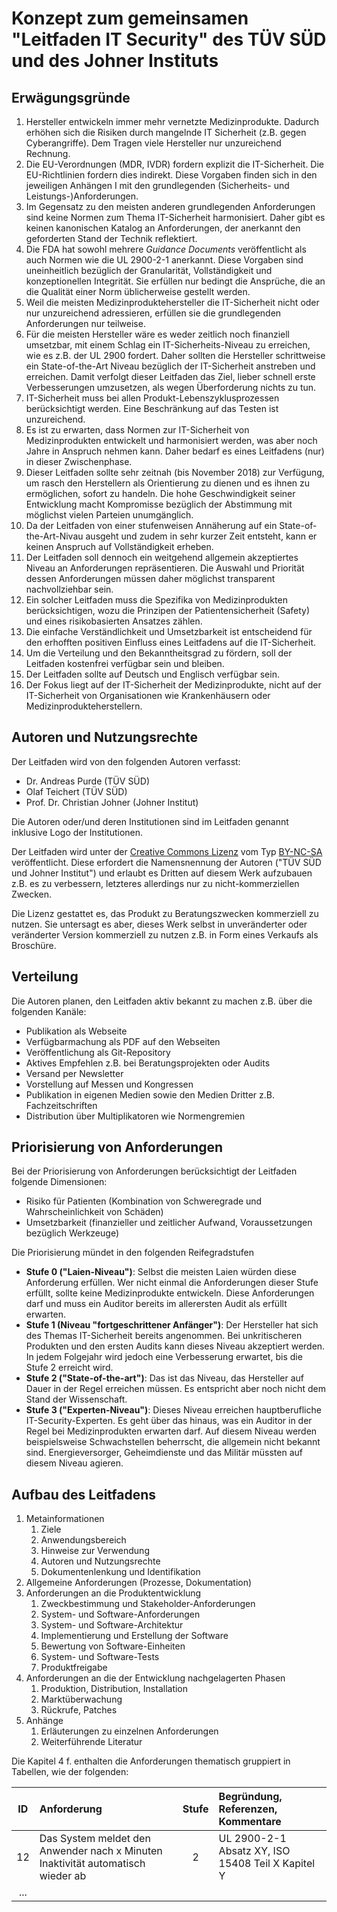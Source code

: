 # Konzept zum gemeinsamen "Leitfaden IT Security" des TÜV SÜD und des Johner Instituts

## Erwägungsgründe

1. Hersteller entwickeln immer mehr vernetzte Medizinprodukte. Dadurch erhöhen sich die Risiken durch mangelnde IT Sicherheit (z.B. gegen Cyberangriffe). Dem Tragen viele Hersteller nur unzureichend Rechnung.
2. Die EU-Verordnungen (MDR, IVDR) fordern explizit die IT-Sicherheit. Die EU-Richtlinien fordern dies indirekt. Diese Vorgaben finden sich in den jeweiligen Anhängen I mit den grundlegenden (Sicherheits- und Leistungs-)Anforderungen. 
3. Im Gegensatz zu den meisten anderen grundlegenden Anforderungen sind keine Normen zum Thema IT-Sicherheit harmonisiert. Daher gibt es keinen kanonischen Katalog an Anforderungen, der anerkannt den geforderten Stand der Technik reflektiert.
4. Die FDA hat sowohl mehrere *Guidance Documents* veröffentlicht als auch Normen wie die UL 2900-2-1 anerkannt. Diese Vorgaben sind uneinheitlich bezüglich der Granularität, Vollständigkeit und konzeptionellen Integrität. Sie erfüllen nur bedingt die Ansprüche, die an die Qualität einer Norm üblicherweise gestellt werden.
5. Weil die meisten Medizinproduktehersteller die IT-Sicherheit nicht oder nur unzureichend adressieren, erfüllen sie die grundlegenden Anforderungen nur teilweise.
6. Für die meisten Hersteller wäre es weder zeitlich noch finanziell umsetzbar, mit einem Schlag ein IT-Sicherheits-Niveau zu erreichen, wie es z.B. der UL 2900 fordert. Daher sollten die Hersteller schrittweise ein State-of-the-Art Niveau bezüglich der IT-Sicherheit anstreben und erreichen. Damit verfolgt dieser Leitfaden das Ziel, lieber schnell erste Verbesserungen umzusetzen, als wegen Überforderung nichts zu tun.
7. IT-Sicherheit muss bei allen Produkt-Lebenszyklusprozessen berücksichtigt werden. Eine Beschränkung auf das Testen ist unzureichend.
8. Es ist zu erwarten, dass Normen zur IT-Sicherheit von Medizinprodukten entwickelt und harmonisiert werden, was aber noch Jahre in Anspruch nehmen kann. Daher bedarf es eines Leitfadens (nur) in dieser Zwischenphase. 
9. Dieser Leitfaden sollte sehr zeitnah (bis November 2018) zur Verfügung, um rasch den Herstellern als Orientierung zu dienen und es ihnen zu ermöglichen, sofort zu handeln. Die hohe Geschwindigkeit seiner Entwicklung macht Kompromisse bezüglich der Abstimmung mit möglichst vielen Parteien unumgänglich.
10. Da der Leitfaden von einer stufenweisen Annäherung auf ein State-of-the-Art-Nivau ausgeht und zudem in sehr kurzer Zeit entsteht, kann er keinen Anspruch auf Vollständigkeit erheben.
11. Der Leitfaden soll dennoch ein weitgehend allgemein akzeptiertes Niveau an Anforderungen repräsentieren. Die Auswahl und Priorität dessen Anforderungen müssen daher möglichst transparent nachvollziehbar sein.
12. Ein solcher Leitfaden muss die Spezifika von Medizinprodukten berücksichtigen, wozu die Prinzipen der Patientensicherheit (Safety) und eines risikobasierten Ansatzes zählen.
13. Die einfache Verständlichkeit und Umsetzbarkeit ist entscheidend für den erhofften positiven Einfluss eines Leitfadens auf die IT-Sicherheit.
14. Um die Verteilung und den Bekanntheitsgrad zu fördern, soll der Leitfaden kostenfrei verfügbar sein und bleiben. 
15. Der Leitfaden sollte auf Deutsch und Englisch verfügbar sein.
16. Der Fokus liegt auf der IT-Sicherheit der Medizinprodukte, nicht auf der IT-Sicherheit von Organisationen wie Krankenhäusern oder Medizinprodukteherstellern.

## Autoren und Nutzungsrechte

Der Leitfaden wird von den folgenden Autoren verfasst:

- Dr. Andreas Purde (TÜV SÜD)
- Olaf Teichert (TÜV SÜD)
- Prof. Dr. Christian Johner (Johner Institut)

Die Autoren oder/und deren Institutionen sind im Leitfaden genannt inklusive Logo der Institutionen.

Der Leitfaden wird unter der [Creative Commons Lizenz](https://creativecommons.org/licenses/?lang=de) vom Typ [BY-NC-SA](https://creativecommons.org/licenses/by-nc-sa/4.0/) veröffentlicht. Diese erfordert die Namensnennung der Autoren ("TÜV SÜD und Johner Institut") und erlaubt es Dritten auf diesem Werk aufzubauen z.B. es zu verbessern, letzteres allerdings nur zu nicht-kommerziellen Zwecken.

Die Lizenz gestattet es, das Produkt zu Beratungszwecken kommerziell zu nutzen. Sie untersagt es aber, dieses Werk selbst in unveränderter oder veränderter Version kommerziell zu nutzen z.B. in Form eines Verkaufs als Broschüre.

## Verteilung

Die Autoren planen, den Leitfaden aktiv bekannt zu machen z.B. über die folgenden Kanäle:

- Publikation als Webseite
- Verfügbarmachung als PDF auf den Webseiten
- Veröffentlichung als Git-Repository
- Aktives Empfehlen z.B. bei Beratungsprojekten oder Audits
- Versand per Newsletter
- Vorstellung auf Messen und Kongressen 
- Publikation in eigenen Medien sowie den Medien Dritter z.B. Fachzeitschriften
- Distribution über Multiplikatoren wie Normengremien

## Priorisierung von Anforderungen

Bei der Priorisierung von Anforderungen berücksichtigt der Leitfaden folgende Dimensionen:

- Risiko für Patienten (Kombination von Schweregrade und Wahrscheinlichkeit von Schäden)
- Umsetzbarkeit (finanzieller und zeitlicher Aufwand, Voraussetzungen bezüglich Werkzeuge)

Die Priorisierung mündet in den folgenden Reifegradstufen

- **Stufe 0 ("Laien-Niveau")**: Selbst die meisten Laien würden diese Anforderung erfüllen. Wer nicht einmal die Anforderungen dieser Stufe erfüllt, sollte keine Medizinprodukte entwickeln. Diese Anforderungen darf und muss ein Auditor bereits im allerersten Audit als erfüllt erwarten.
- **Stufe 1 (Niveau "fortgeschrittener Anfänger")**: Der Hersteller hat sich des Themas IT-Sicherheit bereits angenommen. Bei unkritischeren Produkten und den ersten Audits kann dieses Niveau akzeptiert werden. In jedem Folgejahr wird jedoch eine Verbesserung erwartet, bis die Stufe 2 erreicht wird.
- **Stufe 2 ("State-of-the-art")**: Das ist das Niveau, das Hersteller auf Dauer in der Regel erreichen müssen. Es entspricht aber noch nicht dem Stand der Wissenschaft.
- **Stufe 3 ("Experten-Niveau")**: Dieses Niveau erreichen hauptberufliche IT-Security-Experten. Es geht über das hinaus, was ein Auditor in der Regel bei Medizinprodukten erwarten darf. Auf diesem Niveau werden beispielsweise Schwachstellen beherrscht, die allgemein nicht bekannt sind. Energieversorger, Geheimdienste und das Militär müssten auf diesem Niveau agieren.

## Aufbau des Leitfadens

1. Metainformationen
   1. Ziele
   2. Anwendungsbereich
   3. Hinweise zur Verwendung 
   4. Autoren und Nutzungsrechte
   5. Dokumentenlenkung und Identifikation
2. Allgemeine Anforderungen (Prozesse, Dokumentation) 
3. Anforderungen an die Produktentwicklung
   1. Zweckbestimmung und Stakeholder-Anforderungen
   2. System- und Software-Anforderungen
   3. System- und Software-Architektur
   4. Implementierung und Erstellung der Software
   5. Bewertung von Software-Einheiten
   6. System- und Software-Tests
   7. Produktfreigabe
4. Anforderungen an die der Entwicklung nachgelagerten Phasen
   1. Produktion, Distribution, Installation
   2. Marktüberwachung
   3. Rückrufe, Patches
5. Anhänge
   1. Erläuterungen zu einzelnen Anforderungen
   2. Weiterführende Literatur

Die Kapitel 4 f. enthalten die Anforderungen thematisch gruppiert in Tabellen, wie der folgenden:

|ID|Anforderung|Stufe|Begründung, Referenzen, Kommentare|
|:--:|:--|:--:|:--|
|12|Das System meldet den Anwender nach x Minuten Inaktivität automatisch wieder ab|2|UL 2900-2-1 Absatz XY, ISO 15408 Teil X Kapitel Y|
|...||||
